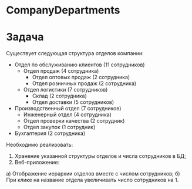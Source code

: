 # CompanyDepartments

# Задача
Существует следующая структура отделов компании:
- Отдел по обслуживанию клиентов (11 сотрудников)
  - Отдел продаж (4 сотрудника)
    - Отдел оптовых продаж (2 сотрудника)
    - Отдел розничных продаж (2 сотрудника)
  - Отдел логистики (7 сотрудников)
    - Склад (2 сотрудника)
    - Отдел доставки (5 сотрудников)
- Производственный отдел (7 сотрудников)
  - Инженерный отдел (4 сотрудника)
  - Отдел проверки качества (2 сотрудник)
  - Отдел закупок (1 сотрудник)
- Бухгалтерия (2 сотрудника)

Необходимо реализовать:
1) Хранение указанной структуры отделов и числа сотрудников в БД;
2) Веб-приложение:
  
  а) Отображение иерархии отделов вместе с числом сотрудников;
  б) При клике на название отдела увеличивать число сотрудников на 1.
